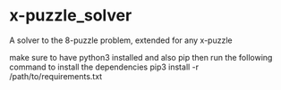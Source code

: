 # x-puzzle_solver
A solver to the 8-puzzle problem, extended for any x-puzzle

make sure to have python3 installed and also pip
then run the following command to install the dependencies
pip3 install -r /path/to/requirements.txt
